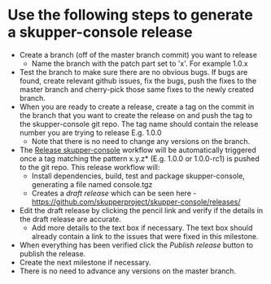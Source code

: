 # Use the following steps to generate a skupper-console release

* Create a branch (off of the master branch commit) you want to release
  * Name the branch with the patch part set to 'x'. For example 1.0.x
* Test the branch to make sure there are no obvious bugs. If bugs are found, create relevant github issues, fix the bugs,
  push the fixes to the master branch and cherry-pick those same fixes to the newly created branch.
* When you are ready to create a release, create a tag on the commit in the branch that you want to create the release
  on and push the tag to the skupper-console git repo. The tag name should contain the release number you are trying
  to release E.g. 1.0.0
  * Note that there is no need to change any versions on the branch.
* The [Release skupper-console](https://github.com/skupperproject/skupper-console/blob/master/.github/workflows/release.yml)
  workflow will be automatically triggered once a tag matching the pattern x.y.z* (E.g. 1.0.0 or 1.0.0-rc1) is pushed to the git repo.
  This release workflow will:
  * Install dependencies, build, test and package skupper-console, generating a file named console.tgz
  * Creates a *draft release* which can be seen here - https://github.com/skupperproject/skupper-console/releases/
* Edit the draft release by clicking the pencil link and verify if the details in the draft release are accurate.
  * Add more details to the text box if necessary. The text box should already contain a link to the issues that
    were fixed in this milestone.
* When everything has been verified click the *Publish release* button to publish the release.
* Create the next milestone if necessary.
* There is no need to advance any versions on the master branch.
